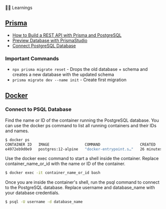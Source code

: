 👨‍🏫 Learnings

## [Prisma](https://www.prisma.io/)
- [How to Build a REST API with Prisma and PostgreSQL](https://www.digitalocean.com/community/tutorials/how-to-build-a-rest-api-with-prisma-and-postgresql)
- [Preview Database with PrismaStudio](https://www.prisma.io/studio)
- [Connect PostgreSQL Database](https://www.prisma.io/docs/concepts/database-connectors/postgresql)

### Important Commands
- `npx prisma migrate reset` - Drops the old database + schema and creates a new
  database with the updated schema
- `prisma migrate dev --name init` - Create first migration

## [Docker](https://www.docker.com/)

### Connect to PSQL Database
Find the name or ID of the container running the PostgreSQL database. You can use the docker ps command to list all running containers and their IDs and names.
```bash
$ docker ps
CONTAINER ID   IMAGE                COMMAND                  CREATED          STATUS          PORTS                    NAMES
e4972eb9d0e9   postgres:12-alpine   "docker-entrypoint.s…"   26 minutes ago   Up 26 minutes   0.0.0.0:5432->5432/tcp   my-postgres-db
```
Use the docker exec command to start a shell inside the container. Replace container_name_or_id with the name or ID of the container.

```bash
$ docker exec -it container_name_or_id bash
```
Once you are inside the container's shell, run the psql command to connect to the PostgreSQL database. Replace username and database_name with your database credentials.
```bash
$ psql -U username -d database_name
```